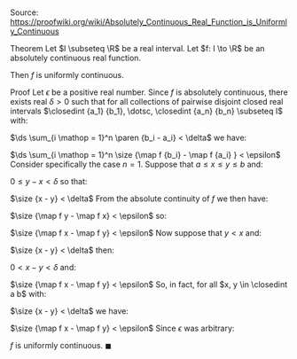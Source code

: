 # 

Source: https://proofwiki.org/wiki/Absolutely_Continuous_Real_Function_is_Uniformly_Continuous

Theorem
Let $I \subseteq \R$ be a real interval.
Let $f: I \to \R$ be an absolutely continuous real function.

Then $f$ is uniformly continuous.


Proof
Let $\epsilon$ be a positive real number.
Since $f$ is absolutely continuous, there exists real $\delta > 0$ such that for all collections of pairwise disjoint closed real intervals $\closedint {a_1} {b_1}, \dotsc, \closedint {a_n} {b_n} \subseteq I$ with: 

$\ds \sum_{i \mathop = 1}^n \paren {b_i - a_i} < \delta$
we have: 

$\ds \sum_{i \mathop = 1}^n \size {\map f {b_i} - \map f {a_i} } < \epsilon$
Consider specifically the case $n = 1$.
Suppose that $a \le x \le y \le b$ and:

$0 \le y - x < \delta$
so that: 

$\size {x - y} < \delta$
From the absolute continuity of $f$ we then have:

$\size {\map f y - \map f x} < \epsilon$
so:

$\size {\map f x - \map f y} < \epsilon$
Now suppose that $y < x$ and: 

$\size {x - y} < \delta$
then: 

$0 < x - y < \delta$
and: 

$\size {\map f x - \map f y} < \epsilon$
So, in fact, for all $x, y \in \closedint a b$ with:

$\size {x - y} < \delta$
we have:

$\size {\map f x - \map f y} < \epsilon$
Since $\epsilon$ was arbitrary:

$f$ is uniformly continuous.
$\blacksquare$





